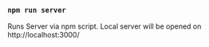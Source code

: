 ### `npm run server`
 Runs Server via npm script.
 Local server will be opened on http://localhost:3000/